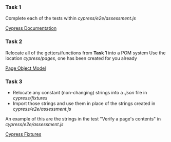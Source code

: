 ### Task 1

Complete each of the tests within *cypress/e2e/assessment.js*

[Cypress Documentation](https://docs.cypress.io/guides/overview/why-cypress)

### Task 2

Relocate all of the getters/functions from **Task 1** into a POM system
Use the location *cypress/pages*, one has been created for you already

[Page Object Model](https://medium.com/nerd-for-tech/cypress-page-object-model-953791736972#:~:text=Page%20Object%20Model%2C%20also%20known%20as%20POM%2C%20is%20a%20design,application%20as%20a%20class%20file.)

### Task 3

* Relocate any constant (non-changing) strings into a *.json* file in *cypress/fixtures*
* Import those strings and use them in place of the strings created in *cypress/e2e/assessment.js*

An example of this are the strings in the test "Verify a page's contents" in *cypress/e2e/assessment.js*

[Cypress Fixtures](https://docs.cypress.io/api/commands/fixture)